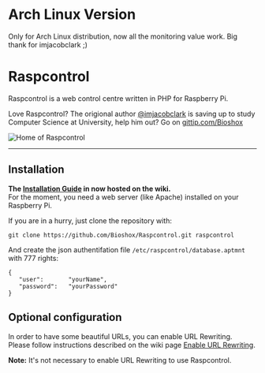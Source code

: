 # Arch Linux Version
Only for Arch Linux distribution, now all the monitoring value work. Big thank for  imjacobclark ;)

# Raspcontrol

Raspcontrol is a web control centre written in PHP for Raspberry Pi.

Love Raspcontrol? The origional author [@imjacobclark](http://twitter.com/imjacobclark/) is saving up to study Computer Science at University, help him out? Go on [gittip.com/Bioshox](https://www.gittip.com/Bioshox/)

![Home of Raspcontrol](raspcontrol-home.png)

***


## Installation

__The [Installation Guide](https://github.com/Bioshox/Raspcontrol/wiki/Installation-Guide) in now hosted on the wiki.__  
For the moment, you need a web server (like Apache) installed on your Raspberry Pi.


If you are in a hurry, just clone the repository with:

	git clone https://github.com/Bioshox/Raspcontrol.git raspcontrol

And create the json authentifation file `/etc/raspcontrol/database.aptmnt` with 777 rights:

	{
 	   "user":       "yourName",
 	   "password":   "yourPassword"
	}

## Optional configuration

In order to have some beautiful URLs, you can enable URL Rewriting.  
Please follow instructions described on the wiki page [Enable URL Rewriting](https://github.com/Bioshox/Raspcontrol/wiki/Enable-URL-Rewriting).

__Note:__ It's not necessary to enable URL Rewriting to use Raspcontrol.

